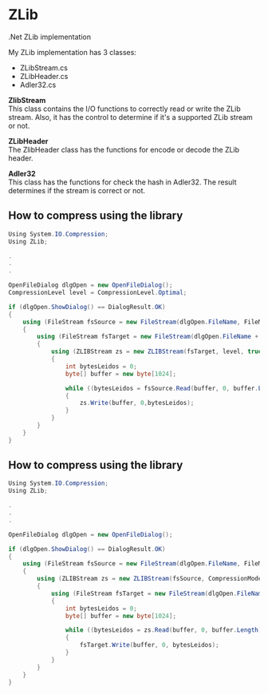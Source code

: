 # ZLib
.Net ZLib implementation

My ZLib implementation has 3 classes:

- ZLibStream.cs
- ZLibHeader.cs
- Adler32.cs

<b>ZlibStream</b></br>
This class contains the I/O functions to correctly read or write the ZLib stream. Also, it has the control to determine if it's a supported ZLib stream or not.

<b>ZLibHeader</b></br>
The ZlibHeader class has the functions for encode or decode the ZLib header.

<b>Adler32</b></br>
This class has the functions for check the hash in Adler32. The result determines if the stream is correct or not.

## How to compress using the library
```C#
Using System.IO.Compression;
Using ZLib;

.
.
.

OpenFileDialog dlgOpen = new OpenFileDialog();
CompressionLevel level = CompressionLevel.Optimal;

if (dlgOpen.ShowDialog() == DialogResult.OK)
{
    using (FileStream fsSource = new FileStream(dlgOpen.FileName, FileMode.Open, FileAccess.Read))
    {
        using (FileStream fsTarget = new FileStream(dlgOpen.FileName + ".zlib", FileMode.Create, FileAccess.Write))
        {
            using (ZLIBStream zs = new ZLIBStream(fsTarget, level, true))
            {
                int bytesLeidos = 0;
                byte[] buffer = new byte[1024];

                while ((bytesLeidos = fsSource.Read(buffer, 0, buffer.Length)) > 0) 
                {
                    zs.Write(buffer, 0,bytesLeidos);                        
                }
            }
        }
    }
}
```

## How to compress using the library
```C#
Using System.IO.Compression;
Using ZLib;

.
.
.

OpenFileDialog dlgOpen = new OpenFileDialog();

if (dlgOpen.ShowDialog() == DialogResult.OK)
{ 
    using (FileStream fsSource = new FileStream(dlgOpen.FileName, FileMode.Open, FileAccess.Read))
    {
        using (ZLIBStream zs = new ZLIBStream(fsSource, CompressionMode.Decompress, true))
        {
            using (FileStream fsTarget = new FileStream(dlgOpen.FileName + ".txt", FileMode.Create, FileAccess.Write))
            {
                int bytesLeidos = 0;
                byte[] buffer = new byte[1024];

                while ((bytesLeidos = zs.Read(buffer, 0, buffer.Length)) > 0)
                {
                    fsTarget.Write(buffer, 0, bytesLeidos);
                }
            }
        }
    }
}
```
